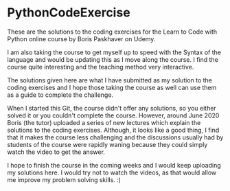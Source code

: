 # PythonCodeExercise

These are the solutions to the coding exercises for the Learn to Code with Python online course by Boris Paskhaver on Udemy.

I am also taking the course to get myself up to speed with the Syntax of the language and would be updating this as I move along the course.
I find the course quite interesting and the teaching method very interactive.

The solutions given here are what I have submitted as my solution to the coding exercises and I hope those taking the course as well can use them as a guide to complete the challenge.

When I started this Git, the course didn't offer any solutions, so you either solved it or you couldn't complete the course. However, around June 2020 Boris (the tutor) uploaded a series of new lectures which explain the solutions to the coding exercises. Although, it looks like a good thing, I find that it makes the course less challenging and the discussions usually had by students of the course were rapidly waning because they could simply watch the video to get the answer. 

I hope to finish the course in the coming weeks and I would keep uploading my solutions here. I would try not to watch the videos, as that would allow me improve my problem solving skills. :)
